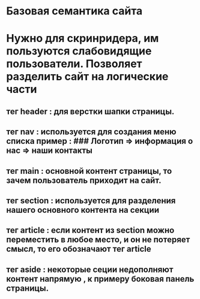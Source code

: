 # Базовая семантика сайта

# Нужно для скринридера, им пользуются слабовидящие пользователи. Позволяет разделить сайт на логические части

## тег header : для верстки шапки страницы. 
## тег nav : используется для создания меню списка пример  : ### Логотип => информация о нас => наши контакты


## тег main : основной контент страницы, то зачем пользователь приходит на сайт.

## тег section : используется для разделения нашего основного контента на секции

## тег article : если контент из section можно переместить в любое место, и он не потеряет смысл, то его обозначают тег article

## тег aside : некоторые сеции недополняют контент напрямую , к примеру боковая панель страницы.

